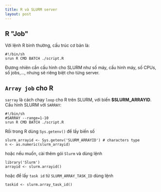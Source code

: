 ```yaml
---
title: R và SLURM server 
layout: post
---
```


## R "Job"

Với lệnh R bình thường, cấu trúc cơ bản là:

    #!/bin/sh
    srun R CMD BATCH ./script.R

Đương nhiên cần cấu hình cho SLURM như số máy, cấu hình máy, số CPUs, số jobs,..., nhưng sẽ riêng biệt cho từng server.

## `Array job` cho R

`sarray` là cách chạy `loop` cho R trên SLURM, với biến **$SLURM_ARRAYID**. Cấu hình SLURM với `SARRAY`:

    #!/bin/sh
    #SARRAY --range=1-10
    srun R CMD BATCH ./script.R

Rồi trong R dùng `Sys.getenv()` để lấy biến số

    slurm_arrayid <- Sys.getenv('SLURM_ARRAYID') # characters type
    n <- as.numeric(slurm_arrayid)

hoặc nếu muốn, cài thêm gói `Slurm` và dùng lệnh

    library('Slurm')
    arrayid <- slurm.arrayid()

hoặc để lấy `task id` từ `SLURM_ARRAY_TASK_ID` dùng lệnh

    taskid <- slurm.array_task_id()
